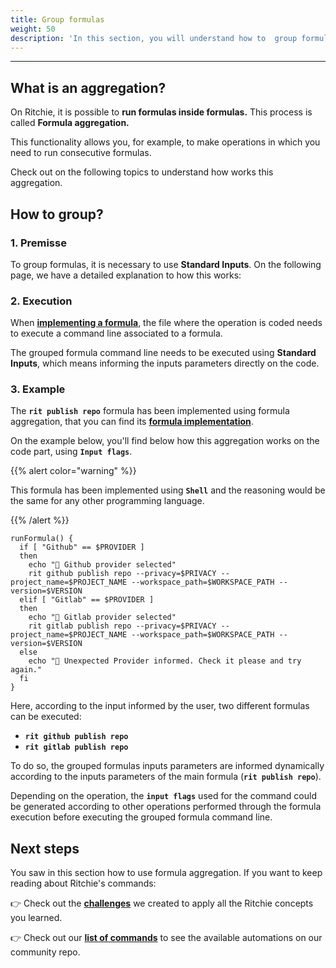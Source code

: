 ```yaml
---
title: Group formulas
weight: 50
description: 'In this section, you will understand how to  group formulas on Ritchie.'
---
```


---

## What is an aggregation?

On Ritchie, it is possible to **run formulas inside formulas.** This process is called **Formula aggregation.**‌

This functionality allows you, for example, to make operations in which you need to run consecutive formulas. 

Check out on the following topics to understand how works this aggregation. 

## How to group?

### 1. Premisse

To group formulas, it is necessary to use **Standard Inputs**. On the following page, we have a detailed explanation to how this works: 



### 2. Execution <a id="2-execution"></a>

When [**implementing a formula**](/docs-ritchie/how-to/formulas/configure-inputs/), the file where the operation is coded needs to execute a command line associated to a formula.‌

The grouped formula command line needs to be executed using **Standard Inputs**, which means informing the inputs parameters directly on the code.‌

### 3. Example <a id="3-example"></a>

The **`rit publish repo`** formula has been implemented using formula aggregation, that you can find its [**formula implementation**](https://github.com/ZupIT/ritchie-formulas/tree/master/publish/repo).

On the example below, you'll find below how this aggregation works on the code part, using **`Input flags`**.

{{% alert color="warning" %}}

This formula has been implemented using **`Shell`** and the reasoning would be the same for any other programming language.

{{% /alert %}}

```text
runFormula() {
  if [ "Github" == $PROVIDER ]
  then
    echo "🐙 Github provider selected"
    rit github publish repo --privacy=$PRIVACY --project_name=$PROJECT_NAME --workspace_path=$WORKSPACE_PATH --version=$VERSION
  elif [ "Gitlab" == $PROVIDER ]
  then
    echo "🦊 Gitlab provider selected"
    rit gitlab publish repo --privacy=$PRIVACY --project_name=$PROJECT_NAME --workspace_path=$WORKSPACE_PATH --version=$VERSION
  else
    echo "🤖 Unexpected Provider informed. Check it please and try again."
  fi
}
```

Here, according to the input informed by the user, two different formulas can be executed:‌

* **`rit github publish repo`**
* **`rit gitlab publish repo`**

To do so, the grouped formulas inputs parameters are informed dynamically according to the inputs parameters of the main formula \(**`rit publish repo`**\). 

Depending on the operation, the **`input flags`** used for the command could be generated according to other operations performed through the formula execution before executing the grouped formula command line.‌

## Next steps 

You saw in this section how to use formula aggregation. If you want to keep reading about Ritchie's commands:‌

​👉 Check out the [**challenges**](/docs-ritchie/challenges/what-are-these-challenges/) we created to apply all the Ritchie concepts you learned.‌

​👉 Check out our [**list of commands**](/docs-ritchie/reference/list-of-commands-and-flags/) to see the available automations on our community repo.
